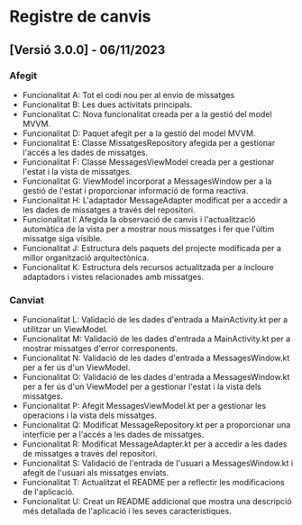 # Registre de canvis

## [Versió 3.0.0] - 06/11/2023

### Afegit
- Funcionalitat A: Tot el codi nou per al envio de missatges
- Funcionalitat B: Les dues activitats principals.
- Funcionalitat C: Nova funcionalitat creada per a la gestió del model MVVM.
- Funcionalitat D: Paquet afegit per a la gestió del model MVVM.
- Funcionalitat E: Classe MissatgesRepository afegida per a gestionar l'accés a les dades de missatges.
- Funcionalitat F: Classe MessagesViewModel creada per a gestionar l'estat i la vista de missatges.
- Funcionalitat G: ViewModel incorporat a MessagesWindow per a la gestió de l'estat i proporcionar informació de forma reactiva.
- Funcionalitat H: L'adaptador MessageAdapter modificat per a accedir a les dades de missatges a través del repositori.
- Funcionalitat I: Afegida la observació de canvis i l'actualització automàtica de la vista per a mostrar nous missatges i fer que l'últim missatge siga visible.
- Funcionalitat J: Estructura dels paquets del projecte modificada per a millor organització arquitectònica.
- Funcionalitat K: Estructura dels recursos actualitzada per a incloure adaptadors i vistes relacionades amb missatges.

### Canviat
- Funcionalitat L: Validació de les dades d'entrada a MainActivity.kt per a utilitzar un ViewModel.
- Funcionalitat M: Validació de les dades d'entrada a MainActivity.kt per a mostrar missatges d'error corresponents.
- Funcionalitat N: Validació de les dades d'entrada a MessagesWindow.kt per a fer ús d'un ViewModel.
- Funcionalitat O: Validació de les dades d'entrada a MessagesWindow.kt per a fer ús d'un ViewModel per a gestionar l'estat i la vista dels missatges.
- Funcionalitat P: Afegit MessagesViewModel.kt per a gestionar les operacions i la vista dels missatges.
- Funcionalitat Q: Modificat MessageRepository.kt per a proporcionar una interfície per a l'accés a les dades de missatges.
- Funcionalitat R: Modificat MessageAdapter.kt per a accedir a les dades de missatges a través del repositori.
- Funcionalitat S: Validació de l'entrada de l'usuari a MessagesWindow.kt i afegit de l'usuari als missatges enviats.
- Funcionalitat T: Actualitzat el README per a reflectir les modificacions de l'aplicació.
- Funcionalitat U: Creat un README addicional que mostra una descripció més detallada de l'aplicació i les seves característiques.
